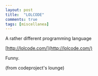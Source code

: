 ```yaml
---
layout: post
title:  "LOLCODE"
comments: true
tags: [miscellanea]
---
```



A rather different programming language

[http://lolcode.com/](http://lolcode.com/)



Funny.



(from codeproject's lounge)

